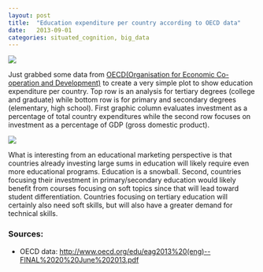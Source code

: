 ```yaml
---
layout: post
title:  "Education expenditure per country according to OECD data"
date:   2013-09-01
categories: situated_cognition, big_data
---
```


![](https://lh4.googleusercontent.com/-vCAfFjYmlyk/UiNM5K5H2kI/AAAAAAAA3H0/oO46RLJZFiY/w680-h480-no/fractal4.png)

Just grabbed some data from [OECD(Organisation for Economic Co-operation and Development)](http://www.oecd.org/) to create a very simple plot to show education expenditure per country. Top row is an analysis for tertiary degrees (college and graduate) while bottom row is for primary and secondary degrees (elementary, high school). First graphic column evaluates investment as a percentage of total country expenditures while the second row focuses on investment as a percentage of GDP (gross domestic product).

![](https://lh4.googleusercontent.com/-AI2BHcV6Xws/UiNUhw1PuBI/AAAAAAAA3Is/sX5D3d6Qyfs/s480-no/combined.jpg)

What is interesting from an educational marketing perspective is that countries already investing large sums in education will likely require even more educational programs. Education is a snowball. Second, countries focusing their investment in primary/secondary education would likely benefit from courses focusing on soft topics since that will lead toward student differentiation. Countries focusing on tertiary education will certainly also need soft skills, but will also have a greater demand for technical skills.


### Sources:

* OECD data: http://www.oecd.org/edu/eag2013%20(eng)--FINAL%2020%20June%202013.pdf

<script src="https://gist.github.com/rpietro/6404853.js"></script>

<script src="https://gist.github.com/rpietro/6404791.js"></script>


